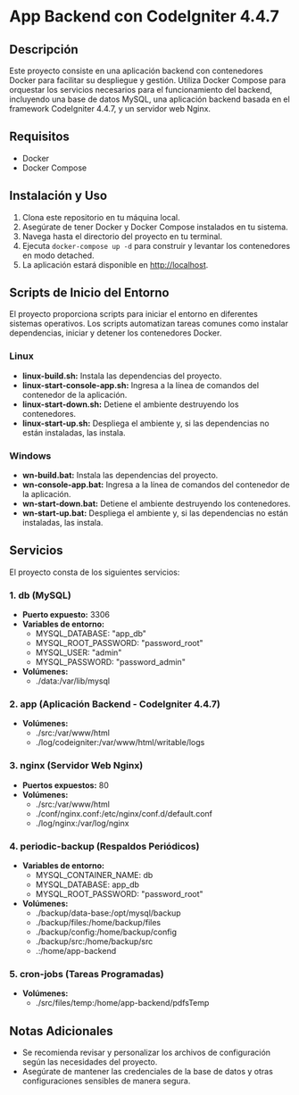 # App Backend con CodeIgniter 4.4.7

## Descripción
Este proyecto consiste en una aplicación backend con contenedores Docker para facilitar su despliegue y gestión. Utiliza Docker Compose para orquestar los servicios necesarios para el funcionamiento del backend, incluyendo una base de datos MySQL, una aplicación backend basada en el framework CodeIgniter 4.4.7, y un servidor web Nginx.

## Requisitos
- Docker
- Docker Compose

## Instalación y Uso
1. Clona este repositorio en tu máquina local.
2. Asegúrate de tener Docker y Docker Compose instalados en tu sistema.
3. Navega hasta el directorio del proyecto en tu terminal.
4. Ejecuta `docker-compose up -d` para construir y levantar los contenedores en modo detached.
5. La aplicación estará disponible en [http://localhost](http://localhost).

## Scripts de Inicio del Entorno
El proyecto proporciona scripts para iniciar el entorno en diferentes sistemas operativos. Los scripts automatizan tareas comunes como instalar dependencias, iniciar y detener los contenedores Docker.

### Linux
- **linux-build.sh:** Instala las dependencias del proyecto.
- **linux-start-console-app.sh:** Ingresa a la línea de comandos del contenedor de la aplicación.
- **linux-start-down.sh:** Detiene el ambiente destruyendo los contenedores.
- **linux-start-up.sh:** Despliega el ambiente y, si las dependencias no están instaladas, las instala.

### Windows
- **wn-build.bat:** Instala las dependencias del proyecto.
- **wn-console-app.bat:** Ingresa a la línea de comandos del contenedor de la aplicación.
- **wn-start-down.bat:** Detiene el ambiente destruyendo los contenedores.
- **wn-start-up.bat:** Despliega el ambiente y, si las dependencias no están instaladas, las instala.

## Servicios
El proyecto consta de los siguientes servicios:

### 1. db (MySQL)
- **Puerto expuesto:** 3306
- **Variables de entorno:**
  - MYSQL_DATABASE: "app_db"
  - MYSQL_ROOT_PASSWORD: "password_root"
  - MYSQL_USER: "admin"
  - MYSQL_PASSWORD: "password_admin"
- **Volúmenes:**
  - ./data:/var/lib/mysql

### 2. app (Aplicación Backend - CodeIgniter 4.4.7)
- **Volúmenes:**
  - ./src:/var/www/html
  - ./log/codeigniter:/var/www/html/writable/logs

### 3. nginx (Servidor Web Nginx)
- **Puertos expuestos:** 80
- **Volúmenes:**
  - ./src:/var/www/html
  - ./conf/nginx.conf:/etc/nginx/conf.d/default.conf
  - ./log/nginx:/var/log/nginx

### 4. periodic-backup (Respaldos Periódicos)
- **Variables de entorno:**
  - MYSQL_CONTAINER_NAME: db
  - MYSQL_DATABASE: app_db
  - MYSQL_ROOT_PASSWORD: "password_root"
- **Volúmenes:**
  - ./backup/data-base:/opt/mysql/backup
  - ./backup/files:/home/backup/files
  - ./backup/config:/home/backup/config
  - ./backup/src:/home/backup/src
  - .:/home/app-backend

### 5. cron-jobs (Tareas Programadas)
- **Volúmenes:**
  - ./src/files/temp:/home/app-backend/pdfsTemp

## Notas Adicionales
- Se recomienda revisar y personalizar los archivos de configuración según las necesidades del proyecto.
- Asegúrate de mantener las credenciales de la base de datos y otras configuraciones sensibles de manera segura.
